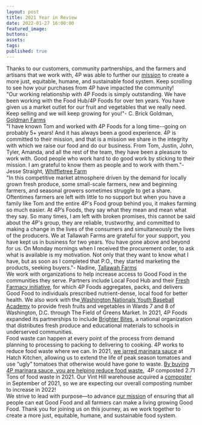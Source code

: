 ```yaml
---
layout: post
title: 2021 Year in Review
date: 2022-01-27 16:00:00
featured_image:
buttons:
assets:
tags:
published: true
---
```

<div class="editable">Thanks to our customers, community partnerships, and the farmers and artisans that we work with, 4P was able to further our <a target="_blank" href="https://4pfoods.com/our-impact">mission</a>&nbsp;to create a more just, equitable, humane, and sustainable food system. Keep scrolling to see how your purchases from 4P have impacted the community!</div>

<div class="editable">"Our working relationship with 4P Foods is simply outstanding. We have been working with the Food Hub/4P Foods for over ten years. You have given us a market outlet for our fruit and vegetables that we really need. Keep selling and we will keep growing for you!"- C. Brick Goldman, <a target="_blank" href="https://4pfoods.com/farmers/goldman-farm/">Goldman Farms</a></div>

<div class="editable">"I have known Tom and worked with 4P Foods for a long time--going on probably 5+ years! And it has always been a good experience. 4P is committed to their mission, and that is a mission we share in the integrity with which we raise our food and do our business. From Tom, Justin, John, Tyler, Amanda, and all the rest of the team, they have been a pleasure to work with. Good people who work hard to do good work by sticking to their mission. I am grateful to know them as people and to work with them."- Jesse Straight, <a target="_blank" href="https://4pfoods.com/farmers/whiffletree-farm/">Whiffletree Farm</a></div>

<div class="editable">"In this competitive market atmosphere driven by the demand for locally grown fresh produce, some small-scale farmers, new and beginning farmers, and seasonal growers sometimes struggle to get a share. Oftentimes farmers are left with little to no support but when you have a family like Tom and the entire 4P's Food group behind you, it makes farming so much easier. At 4P&rsquo;s Foods, they say what they mean and mean what they say. So many times, I am left with broken promises, this cannot be said about the 4P's group, they are reliable, trustworthy, and committed to making a change in the lives of the consumers and simultaneously the lives of the producers. We at Tallawah Farms are grateful for your support, you have kept us in business for two years. You have gone above and beyond for us. On Monday mornings when I received the procurement order, to ask what is available is my motivation. Not only that they want to know what I have, but as soon as I completed that P.O., they started marketing the products, seeking buyers."- Nadine, <a target="_blank" href="https://4pfoods.com/farmers/tallawah-farms/">Tallawah Farms</a></div>

<div class="editable">We work with organizations to help increase access to Good Food in the communities they serve. Partners include Local Food Hub and their&nbsp;<a href="https://www.politico.com/news/2021/09/16/food-medicine-covid-health-care-511169">Fresh Farmacy initiative</a>, for which 4P Foods aggregates, packs, and delivers Good Food to individuals prescribed nutrient-dense, local food for better health. We also work with the<a target="_blank" href="https://4pfoods.com/posts/the-impact-of-the-field-of-greens-market/"> Washington Nationals Youth Baseball Academy</a> to provide fresh fruits and vegetables in Wards 7 and 8 of Washington, D.C. through The Field of Greens Market. In 2021, 4P Foods expanded its partnerships to include&nbsp;<a href="https://brighterbites.org/about/">Brighter Bites</a>, a national organization that distributes fresh produce and educational materials to schools in underserved communities.</div>

<div class="editable">Food waste can happen at every point of the process from demand planning to processing to packing to delivering to cooking. 4P works to reduce food waste where we can. In 2021,&nbsp;<a href="https://4pfoods.com/posts/4p-foods-marinara-sauce/">we jarred marinara sauce</a>&nbsp;at Hatch Kitchen, allowing us to extend the life of peak season tomatoes and use &ldquo;ugly&rdquo; tomatoes that otherwise would have gone to waste. <a target="_blank" href="https://shop.4pfoods.com/product/marinara-pasta-sauce">By buying 4P marinara sauce, you are helping reduce food waste.</a>&nbsp; 4P composted 2.71 Tons of food waste in 2021. Our Vint Hill warehouse acquired a <a target="_blank" href="https://www.loopclosing.com/single-post/synergistic-partners">composter</a> in September of 2021, so we are expecting our overall composting number to increase in 2022!</div>

<div class="editable">We strive to lead with purpose&mdash;to advance <a target="_blank" href="https://4pfoods.com/about">our mission</a> of ensuring that all people can eat Good Food and all farmers can make a living growing Good Food. Thank you for joining us on this journey, as we work together to create a more just, equitable, humane, and sustainable food system.</div>
